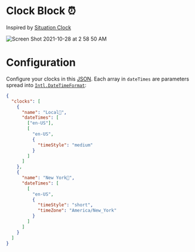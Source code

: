 # Clock Block ⏰

Inspired by [Situation Clock](https://github.com/benbalter/situation-clock)

![Screen Shot 2021-10-28 at 2 58 50 AM](https://user-images.githubusercontent.com/567126/139234070-3d04f738-81da-491a-a895-815fc5e5d572.png)

# Configuration

Configure your clocks in this [JSON](https://github.com/ha404/clock-block/blob/main/src/data/config.json). Each array in `dateTimes` are parameters spread into [`Intl.DateTimeFormat`](https://developer.mozilla.org/en-US/docs/Web/JavaScript/Reference/Global_Objects/Intl/DateTimeFormat/DateTimeFormat):

```json
{
  "clocks": [
    {
      "name": "Local🏡",
      "dateTimes": [
        ["en-US"],
        [
          "en-US",
          {
            "timeStyle": "medium"
          }
        ]
      ]
    },
    {
      "name": "New York🗽",
      "dateTimes": [
        [
          "en-US",
          {
            "timeStyle": "short",
            "timeZone": "America/New_York"
          }
        ]
      ]
    }
  ]
}
```
